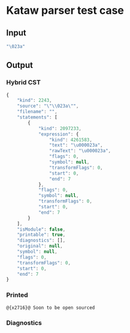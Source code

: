 # Kataw parser test case

## Input

`````js
"\023a"
`````

## Output

### Hybrid CST

```javascript
{
    "kind": 2243,
    "source": "\"\\023a\"",
    "filename": "",
    "statements": [
        {
            "kind": 2097233,
            "expression": {
                "kind": 4261583,
                "text": "\u000023a",
                "rawText": "\u000023a",
                "flags": 0,
                "symbol": null,
                "transformFlags": 0,
                "start": 0,
                "end": 7
            },
            "flags": 0,
            "symbol": null,
            "transformFlags": 0,
            "start": 0,
            "end": 7
        }
    ],
    "isModule": false,
    "printable": true,
    "diagnostics": [],
    "original": null,
    "symbol": null,
    "flags": 0,
    "transformFlags": 0,
    "start": 0,
    "end": 7
}
```

### Printed

```javascript
@{x2716}@ Soon to be open sourced
```

### Diagnostics

```javascript

```

